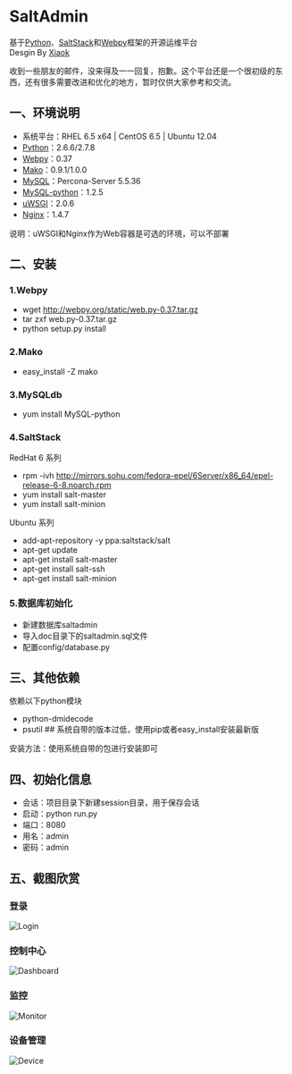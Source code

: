 SaltAdmin
=========
基于[Python](http://www.python.org)、[SaltStack](http://www.saltstack.com)和[Webpy](http://webpy.org)框架的开源运维平台<br>
Desgin By [Xiaok](http://github.com/luxiaok)

收到一些朋友的邮件，没来得及一一回复，抱歉。这个平台还是一个很初级的东西，还有很多需要改进和优化的地方，暂时仅供大家参考和交流。

## 一、环境说明 ##
* 系统平台：RHEL 6.5 x64 | CentOS 6.5 | Ubuntu 12.04
* [Python](http://www.python.org)：2.6.6/2.7.8
* [Webpy](http://webpy.org)：0.37
* [Mako](http://www.makotemplates.org/)：0.9.1/1.0.0
* [MySQL](http://www.percona.com/)：Percona-Server 5.5.36
* [MySQL-python](http://pypi.python.org/pypi/MySQL-python)：1.2.5
* [uWSGI](http://projects.unbit.it/downloads/uwsgi-2.0.6.tar.gz)：2.0.6
* [Nginx](http://nginx.org/download/nginx-1.6.0.tar.gz)：1.4.7

说明：uWSGI和Nginx作为Web容器是可选的环境，可以不部署

## 二、安装 ##

### 1.Webpy ###
* wget http://webpy.org/static/web.py-0.37.tar.gz
* tar zxf web.py-0.37.tar.gz
* python setup.py install

### 2.Mako ###
* easy_install -Z mako

### 3.MySQLdb ###
* yum install MySQL-python

### 4.SaltStack ###
RedHat 6 系列<br>
* rpm -ivh http://mirrors.sohu.com/fedora-epel/6Server/x86_64/epel-release-6-8.noarch.rpm
* yum install salt-master
* yum install salt-minion

Ubuntu 系列<br>
* add-apt-repository -y ppa:saltstack/salt
* apt-get update
* apt-get install salt-master
* apt-get install salt-ssh
* apt-get install salt-minion

### 5.数据库初始化  ###
* 新建数据库saltadmin
* 导入doc目录下的saltadmin.sql文件
* 配置config/database.py


## 三、其他依赖 ##
依赖以下python模块
* python-dmidecode
* psutil  ## 系统自带的版本过低，使用pip或者easy_install安装最新版

安装方法：使用系统自带的包进行安装即可


## 四、初始化信息 ##
* 会话：项目目录下新建session目录，用于保存会话
* 启动：python run.py
* 端口：8080
* 用名：admin
* 密码：admin

## 五、截图欣赏 ##

### 登录 ###
![Login](https://github.com/luxiaok/SaltAdmin/raw/master/screenshot/login.png)

### 控制中心 ###
![Dashboard](https://github.com/luxiaok/SaltAdmin/raw/master/screenshot/dashboard.png)

### 监控 ###
![Monitor](https://github.com/luxiaok/SaltAdmin/raw/master/screenshot/monitor.png)

### 设备管理 ###
![Device](https://github.com/luxiaok/SaltAdmin/raw/master/screenshot/device.png)

